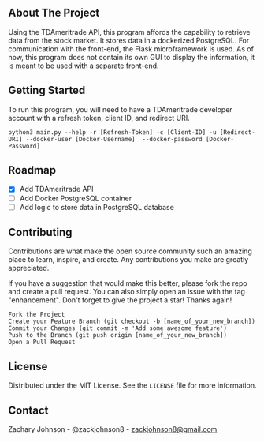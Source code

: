 <a name="readme-top"></a>
## About The Project
Using the TDAmeritrade API, this program affords the capability to retrieve data from the stock market. It stores 
data in a dockerized PostgreSQL. For communication with the front-end, the Flask microframework is used.  As of now, 
this program does not contain its own GUI to display the information, it is meant to be used with a separate front-end.

## Getting Started
To run this program, you will need to have a TDAmeritrade developer account with a refresh token, client ID, and 
redirect URI.</br>

`python3 main.py --help -r [Refresh-Token] -c [Client-ID] -u [Redirect-URI] --docker-user [Docker-Username] 
--docker-password [Docker-Password]`

## Roadmap
- [x] Add TDAmeritrade API
- [ ] Add Docker PostgreSQL container
- [ ] Add logic to store data in PostgreSQL database

## Contributing
Contributions are what make the open source community such an amazing place to learn, inspire, and create. Any contributions you make are greatly appreciated.

If you have a suggestion that would make this better, please fork the repo and create a pull request. You can also simply open an issue with the tag "enhancement". Don't forget to give the project a star! Thanks again!

    Fork the Project
    Create your Feature Branch (git checkout -b [name_of_your_new_branch])
    Commit your Changes (git commit -m 'Add some awesome feature')
    Push to the Branch (git push origin [name_of_your_new_branch])
    Open a Pull Request

## License
Distributed under the MIT License. See the `LICENSE` file for more information.

## Contact
Zachary Johnson - @zackjohnson8 - zackjohnson8@gmail.com